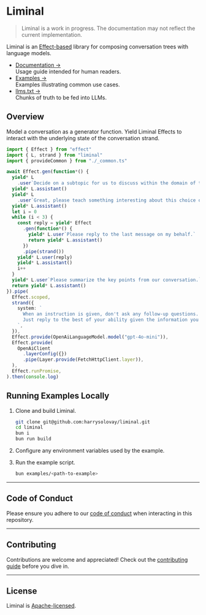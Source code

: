 # Liminal

> Liminal is a work in progress. The documentation may not reflect the current
> implementation.

Liminal is an [Effect-based](https://effect.website/) library for composing
conversation trees with language models.

- [Documentation &rarr;](https://liminal.land)<br />Usage guide intended for
  human readers.
- [Examples &rarr;](https://github.com/harrysolovay/liminal/tree/main/examples)<br />Examples
  illustrating common use cases.
- [llms.txt &rarr;](https://liminal.land/llms.txt)<br />Chunks of truth to be
  fed into LLMs.

## Overview

Model a conversation as a generator function. Yield Liminal Effects to interact
with the underlying state of the conversation strand.

```ts
import { Effect } from "effect"
import { L, strand } from "liminal"
import { provideCommon } from "./_common.ts"

await Effect.gen(function*() {
  yield* L
    .user`Decide on a subtopic for us to discuss within the domain of technological futurism.`
  yield* L.assistant()
  yield* L
    .user`Great, please teach something interesting about this choice of subtopic.`
  yield* L.assistant()
  let i = 0
  while (i < 3) {
    const reply = yield* Effect
      .gen(function*() {
        yield* L.user`Please reply to the last message on my behalf.`
        return yield* L.assistant()
      })
      .pipe(strand())
    yield* L.user(reply)
    yield* L.assistant()
    i++
  }
  yield* L.user`Please summarize the key points from our conversation.`
  return yield* L.assistant()
}).pipe(
  Effect.scoped,
  strand({
    system: `
      When an instruction is given, don't ask any follow-up questions.
      Just reply to the best of your ability given the information you have.
    `,
  }),
  Effect.provide(OpenAiLanguageModel.model("gpt-4o-mini")),
  Effect.provide(
    OpenAiClient
      .layerConfig({})
      .pipe(Layer.provide(FetchHttpClient.layer)),
  ),
  Effect.runPromise,
).then(console.log)
```

## Running Examples Locally

1. Clone and build Liminal.

   ```sh
   git clone git@github.com:harrysolovay/liminal.git
   cd liminal
   bun i
   bun run build
   ```

2. Configure any environment variables used by the example.

3. Run the example script.

   ```sh
   bun examples/<path-to-example>
   ```

---

## **Code of Conduct**

Please ensure you adhere to our [code of conduct](CODE_OF_CONDUCT.md) when
interacting in this repository.

---

## **Contributing**

Contributions are welcome and appreciated! Check out the
[contributing guide](CONTRIBUTING.md) before you dive in.

---

## **License**

Liminal is [Apache-licensed](LICENSE).
